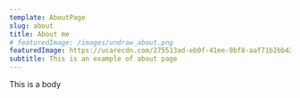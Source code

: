 ```yaml
---
template: AboutPage
slug: about
title: About me
# featuredImage: /images/undraw_about.png
featuredImage: https://ucarecdn.com/275513ad-eb0f-41ee-9bf8-aaf71b2bb424/
subtitle: This is an example of about page
---
```

This is a body
